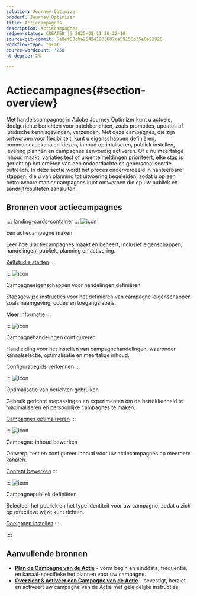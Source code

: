 ```yaml
---
solution: Journey Optimizer
product: Journey Optimizer
title: Actiecampagnes
description: Actiecampagnes
redpen-status: CREATED_||_2025-08-11_20-22-10
source-git-commit: 5a8ef88cba254241933607ca59156d35e0e92926
workflow-type: tm+mt
source-wordcount: '250'
ht-degree: 2%

---
```



# Actiecampagnes{#section-overview}

Met handelscampagnes in Adobe Journey Optimizer kunt u actuele, doelgerichte berichten voor batchberichten, zoals promoties, updates of juridische kennisgevingen, verzenden. Met deze campagnes, die zijn ontworpen voor flexibiliteit, kunt u eigenschappen definiëren, communicatiekanalen kiezen, inhoud optimaliseren, publiek instellen, levering plannen en campagnes eenvoudig activeren. Of u nu meertalige inhoud maakt, variaties test of urgente meldingen prioriteert, elke stap is gericht op het creëren van een ondoordachte en gepersonaliseerde outreach. In deze sectie wordt het proces onderverdeeld in hanteerbare stappen, die u van planning tot uitvoering begeleiden, zodat u op een betrouwbare manier campagnes kunt ontwerpen die op uw publiek en aandrijfresultaten aansluiten.

## Bronnen voor actiecampagnes

:::: landing-cards-container
:::
![icon]( https://cdn.experienceleague.adobe.com/icons/circle-play.svg)

Een actiecampagne maken

Leer hoe u actiecampagnes maakt en beheert, inclusief eigenschappen, handelingen, publiek, planning en activering.

[Zelfstudie starten](../using/campaigns/create-campaign.md)
:::

:::
![icon]( https://cdn.experienceleague.adobe.com/icons/gear.svg)

Campagneeigenschappen voor handelingen definiëren

Stapsgewijze instructies voor het definiëren van campagne-eigenschappen zoals naamgeving, codes en toegangslabels.

[Meer informatie](../using/campaigns/campaign-properties.md)
:::

:::
![icon]( https://cdn.experienceleague.adobe.com/icons/list-check.svg)

Campagnehandelingen configureren

Handleiding voor het instellen van campagnehandelingen, waaronder kanaalselectie, optimalisatie en meertalige inhoud.

[Configuratiegids verkennen](../using/campaigns/campaign-action.md)
:::

:::
![icon]( https://cdn.experienceleague.adobe.com/icons/bullseye.svg)

Optimalisatie van berichten gebruiken

Gebruik gerichte toepassingen en experimenten om de betrokkenheid te maximaliseren en persoonlijke campagnes te maken.

[Campagnes optimaliseren](../using/campaigns/campaigns-message-optimization.md)
:::

:::
![icon]( https://cdn.experienceleague.adobe.com/icons/pencil-alt.svg)

Campagne-inhoud bewerken

Ontwerp, test en configureer inhoud voor uw actiecampagnes op meerdere kanalen.

[Content bewerken](../using/campaigns/campaign-content.md)
:::

:::
![icon]( https://cdn.experienceleague.adobe.com/icons/users.svg)

Campagnepubliek definiëren

Selecteer het publiek en het type identiteit voor uw campagne, zodat u zich op effectieve wijze kunt richten.

[Doelgroep instellen](../using/campaigns/campaign-audience.md)
:::

::::


## Aanvullende bronnen

- **[Plan de Campagne van de Actie](../using/campaigns/campaign-schedule.md)** - vorm begin en einddata, frequentie, en kanaal-specifieke het plannen voor uw campagne.
- **[Overzicht &amp; activeer een Campagne van de Actie](../using/campaigns/review-activate-campaign.md)** - bevestigt, herziet en activeert uw campagne van de Actie met geleidelijke instructies.
